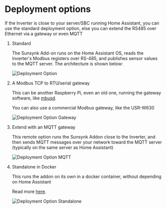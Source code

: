# Deployment options

If the Inverter is close to your server/SBC running Home Assistant, you can use the standard deployment option, else you can extend the RS485 over Ethernet via a gateway or even MQTT

1. Standard

   The Sunsynk Add-on runs on the Home Assistant OS, reads the Inverter's Modbus registers over RS-485, and publishes sensor values to the MQTT server.
   The architecture is shown below:

   ![Deployment Option](https://github.com/maslyankov/sunsynk/raw/main/images/deploy.png)

2. A Modbus TCP to RTU/serial gateway

   This can be another Raspberry Pi, even an old one, running the gateway software, like [mbusd](./mbusd).

   You can also use a commercial Modbus gateway, like the USR-W630

   ![Deployment Option Gateway](https://github.com/maslyankov/sunsynk/raw/main/images/deploy-gw.png)

3. Extend with an MQTT gateway

   This remote option runs the Sunsynk Addon close to the Inverter, and then sends MQTT messages over your network toward the MQTT server (typically on the same server as Home Assistant)

   ![Deployment Option MQTT](https://github.com/maslyankov/sunsynk/raw/main/images/deploy-mqtt.png)

4. Standalone in Docker

   This runs the addon on its own in a docker container, without depending on Home Assistant

   Read more [here](./standalone-deployment).

   ![Deployment Option Standalone](https://github.com/maslyankov/sunsynk/raw/main/images/deploy-standalone.png)
